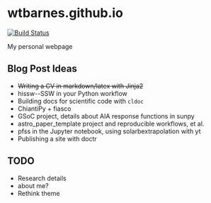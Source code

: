 # wtbarnes.github.io
[![Build Status](https://travis-ci.org/wtbarnes/wtbarnes.github.io.svg?branch=sources)](https://travis-ci.org/wtbarnes/wtbarnes.github.io)

My personal webpage

## Blog Post Ideas

* ~~Writing a CV in markdown/latex with Jinja2~~
* hissw--SSW in your Python workflow
* Building docs for scientific code with `cldoc`
* ChiantiPy + fiasco
* GSoC project, details about AIA response functions in sunpy
* astro_paper_template project and reproducible workflows, et al.
* pfss in the Jupyter notebook, using solarbextrapolation with yt
* Publishing a site with doctr

## TODO
* Research details
* about me?
* Rethink theme
